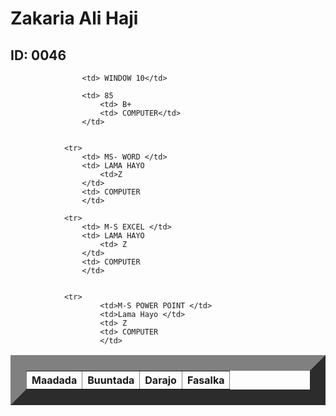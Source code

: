 
<html>
    <title> Natiijo</title>
    <head>
        <link rel="stylesheet" href="table.css"/>
        <body>  
            <h1> Zakaria Ali Haji </h1>
            <h2> ID: 0046</h2>
            <table border="25">
                <tr>
                    <th>Maadada </th>
                    <th>Buuntada</th>
                    <th>Darajo</th>
                    <th>Fasalka</th>
                </tr>
                
                    <td> WINDOW 10</td>
                   
                    <td> 85 
                        <td> B+
                        <td> COMPUTER</td>
                    </td>
           
            
                <tr>
                    <td> MS- WORD </td>
                    <td> LAMA HAYO 
                        <td>Z
                    </td>
                    <td> COMPUTER
                    </td>
          
                <tr>   
                    <td> M-S EXCEL </td>
                    <td> LAMA HAYO 
                        <td> Z
                    </td>
                    <td> COMPUTER
                    </td>
        
               
                <tr>
                        <td>M-S POWER POINT </td>
                        <td>Lama Hayo </td>
                        <td> Z
                        <td> COMPUTER
                        </td>
               
                   
